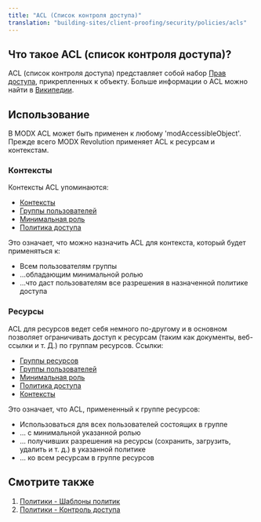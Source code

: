 ```yaml
---
title: "ACL (Список контроля доступа)"
translation: "building-sites/client-proofing/security/policies/acls"
---
```


## Что такое ACL (список контроля доступа)?

ACL (список контроля доступа) представляет собой набор [Прав доступа](building-sites/client-proofing/security/policies/permissions "Права доступа"), прикрепленных к объекту. Больше информации о ACL можно найти в [Википедии](http://en.wikipedia.org/wiki/Access_control_list).

## Использование

В MODX ACL может быть применен к любому 'modAccessibleObject'. Прежде всего MODX Revolution применяет ACL к ресурсам и контекстам.

### Контексты

Контексты ACL упоминаются:

- [Контексты](building-sites/contexts "Контексты")
- [Группы пользователей](building-sites/client-proofing/security/user-groups "Группы пользователей")
- [Минимальная роль](building-sites/client-proofing/security/roles "Минимальная роль")
- [Политика доступа](building-sites/client-proofing/security/policies "Политика доступа")

Это означает, что можно назначить ACL для контекста, который будет применяться к:

- Всем пользователям группы
- ...обладающим минимальной ролью
- ...что даст пользователям все разрешения в назначенной политике доступа

### Ресурсы

ACL для ресурсов ведет себя немного по-другому и в основном позволяет ограничивать доступ к ресурсам (таким как документы, веб-ссылки и т. Д.) по группам ресурсов. Ссылки:

- [Группы ресурсов](building-sites/client-proofing/security/resource-groups "Группы ресурсов")
- [Группы пользователей](building-sites/client-proofing/security/user-groups "Группы пользователей")
- [Минимальная роль](building-sites/client-proofing/security/roles "Минимальная роль")
- [Политика доступа](building-sites/client-proofing/security/policies "Политика доступа")
- [Контексты](building-sites/contexts "Контексты")

Это означает, что ACL, примененный к группе ресурсов:

- Использоваться для всех пользователей состоящих в группе
- ... с минимальной указанной ролью
- ... получивших разрешения на ресурсы (сохранить, загрузить, удалить и т. д.) в указанной политике
- ... ко всем ресурсам в группе ресурсов

## Смотрите также

1. [Политики - Шаблоны политик](building-sites/client-proofing/security/policies/policytemplates)
2. [Политики - Контроль доступа](building-sites/client-proofing/security/policies/acls)
